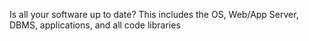 Is all your software up to date? This includes the OS, Web&#47;App Server, DBMS, applications, and all code libraries 
